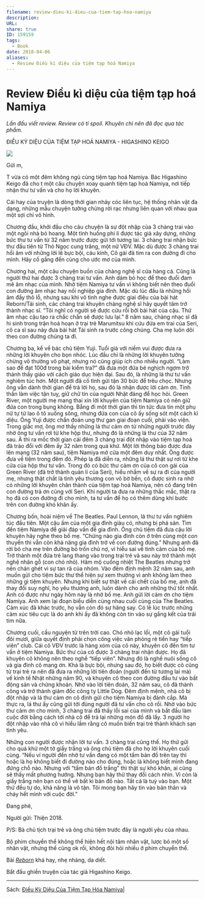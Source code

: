 ```yaml
---
filename: review-dieu-ki-dieu-cua-tiem-tap-hoa-namiya
description: 
URL: 
share: true
ID: 159159
tags:
  - Book
date: 2018-04-06
aliases:
  - Review Điều kì diệu của tiệm tạp hoá Namiya
---
```


# Review Điều kì diệu của tiệm tạp hoá Namiya

*Lần đầu viết review. Review có tí spoil. Khuyên chỉ nên đã đọc qua tác phẩm.*

ĐIỀU KỲ DIỆU CỦA TIỆM TẠP HOÁ NAMIYA - HIGASHINO KEIGO

![](https://i.imgur.com/xpbTkNF.jpg)


Gửi m,

T vừa có một đêm không ngủ cùng tiệm tạp hoá Namiya. Bác Higashino Keigo đã cho t một câu chuyện xoay quanh tiệm tạp hoá Namiya, nơi tiếp nhận thư tư vấn và cho họ lời khuyên.

Cái hay của truyện là dòng thời gian nhảy cóc liên tục, hệ thống nhân vật đa dạng, những mẫu chuyện tưởng chừng rời rạc nhưng liên quan với nhau qua một sợi chỉ vô hình.

Chương đầu, khởi đầu cho câu chuyện là sự đột nhập của 3 chàng trai vào một ngôi nhà bỏ hoang. Một tình huống phi lí được tác giả xây dựng, những bức thư tư vấn từ 32 năm trước được gửi tới tương lai. 3 chàng trai nhận bức thư đầu tiên từ Thỏ Ngọc cung trăng, một nữ VĐV. Mặc dù được 3 chàng trai hồi âm với những lời lẽ bực bội, cáu kỉnh, Cô gái đã tìm ra con đường đi cho mình. Hãy cố gắng đến cùng cho ước mơ của mình.

Chương hai, một câu chuyện buồn của chàng nghệ sĩ cửa hàng cá. Cũng là người thứ hai được 3 chàng trai tư vấn. Anh dám bỏ học để theo đuổi đam mê âm nhạc của mình. Nhờ tiệm Namiya tư vấn vì không biết nên theo đuổi con đường âm nhạc hay nối nghiệp gia đình. Mặc dù lúc đầu là những hồi âm đầy thô lỗ, nhưng sau khi vô tình nghe được giai điệu của bài hát Reborn/Tái sinh, các chàng trai khuyên chàng nghệ sĩ hãy quyết tâm trở thành nhạc sĩ. “Tôi nghĩ có người sẽ được cứu rỗi bởi bài hát của cậu. Thứ âm nhạc cậu tạo ra chắc chắn sẽ được lưu lại.” 8 năm sau, chàng nhạc sĩ đã hi sinh trong trận hoả hoạn ở trại trẻ Marumitsu khi cứu đứa em trai của Seri, cô ca sĩ sau này đưa bài hát Tái sinh ra trước công chúng. Cha mẹ luôn dõi theo con đường chúng ta đi.

Chương ba, kể về bác chủ tiệm Yuji. Tuổi già với niềm vui được đưa ra những lời khuyên cho bọn nhóc. Lúc đầu chỉ là những lời khuyên tưởng chừng vô thưởng vô phạt, nhưng nó cũng giúp ích cho nhiều người. “Làm sao để đạt 100đ trong bài kiểm tra?” đã đưa một đứa bé nghịch ngợm trở thành thầy giáo với cách giáo dục hiện đại. Sau đó, là những lá thư tư vấn nghiêm túc hơn. Một người đã cố tình gửi tận 30 bức để trêu chọc. Nhưng ông vẫn dành thời gian để trả lời họ, sau đó là nhận được lời cảm ơn. Tinh thần làm việc tận tuỵ, giữ chữ tín của người Nhật đáng để học hỏi. Green River, một người mẹ mang thai xin lời khuyên của tiệm Namiya có nên giữ đứa con trong bụng không. Bẵng đi một thời gian thì tin tức đưa tin một phụ nữ tự tử lao ô tô xuống sông, nhưng đứa con của cô ấy sống sót một cách kì diệu. Ông Yuji được chẩn đoán ung thư gan giai đoạn cuối, phải vào viện. Trong giấc mơ, ông mơ thấy những lá thư cảm ơn từ những người trước đây nhờ ông tư vấn rơi từ khe hộp thư, nhưng đó là những lá thư của 32 năm sau. À thì ra mốc thời gian cái đêm 3 chàng trai đột nhập vào tiệm tạp hoá đã tráo đổi với đêm ấy 32 năm trong quá khứ. Một lời thông báo được đưa lên mạng (32 năm sau), tiệm Namiya mở cửa một đêm duy nhất. Ông được đưa về tiệm trong đêm đó. Phép lạ đã diễn ra, những lá thư thật sự rơi từ khe cửa của hộp thư tư vấn. Trong đó có bức thư cảm ơn của cô con gái của Green River (đã trở thành quản lí của Seri), hiểu nhầm về sự ra đi của người mẹ, nhưng thật chất là tình yêu thương con vô bờ bến, cô được sinh ra nhờ có những lời khuyên chân thành của tiệm tạp hoá Namiya, nên cô đang trên con đường trả ơn cùng với Seri. Khi người ta đưa ra những thắc mắc, thật ra họ đã có con đường đi cho mình, ta tư vấn để họ có thêm dũng khí bước trên con đường khó khăn ấy.

Chương bốn, hoài niệm về The Beatles. Paul Lennon, lá thư tư vấn nghiêm túc đầu tiên. Một cậu ấm của một gia đình giàu có, nhưng bị phá sản. Tìm đến tiệm Namiya để giải đáp vấn đề gia đình. Ông chủ tiệm đã đưa cậu lời khuyên hãy nghe theo bố mẹ. “Chừng nào gia đình còn ở trên cùng một con thuyền thì vẫn còn khả năng gia đình trở về con đường đúng.” Nhưng anh đã rời bỏ cha mẹ trên đường bỏ trốn chủ nợ, vì hiểu sai về tình cảm của bố mẹ. Trở thành một đứa trẻ lang thang vào trong trại trẻ và sau này trở thành một nghệ nhân gỗ (con chó nhỏ). Hâm mộ cuồng nhiệt The Beatles nhưng trở nên chán ghét vì sự tan rã của nhóm. Vào đêm định mệnh 32 năm sau, anh muốn gửi cho tiệm bức thư thể hiện sự xem thường vì anh không làm theo những gì tiệm khuyên. Nhưng khi biết sự thật về cái chết của bố mẹ, anh đã thay đổi suy nghĩ, họ yêu thương anh, luôn dành cho anh những thứ tốt nhất. Anh có được như ngày hôm này là nhờ bố mẹ. Anh gửi lời cảm ơn cho tiệm Namiya. Anh xem lại đoạn biểu diễn cùng nhau cuối cùng của The Beatles. Cảm xúc đã khác trước, họ vẫn còn đó sự hăng say. Có lẽ lúc trước những cảm xúc tiêu cực là do anh khi ấy đã không còn tin vào sự gắng kết của trái tim nữa.

Chương cuối, cầu nguyện từ trên trời cao. Chó nhỏ lạc lối, một cô gái tuổi đôi mươi, giữa quyết định phải chọn công việc văn phòng rẻ tiền hay “tiếp viên” club. Cái cô VĐV trước là hàng xóm của cô này, khuyên cô đến tìm tư vấn ở tiệm Namiya. Bức thư của cô được 3 chàng trai nhận được. Họ đã khuyên cô không nên theo nghề “tiếp viên”. Nhưng đó là nghề nuôi sống cô và gia đình cô mang ơn. Khá là bực bội, nhưng sau đó, họ biết được cô cũng từ trại trẻ ra nên đã đưa ra những lời tiên đoán (người đến từ tương lai mà) về kinh tế Nhật những năm 90, và khuyên cô theo con đường đầu tư vào bất động sản và chứng khoán.  Nhờ vào lời tiên đoán, 32 năm sau, cô đã thành công và trở thành giám đốc công ty Little Dog. Đêm định mệnh, nhà cô bị đột nhập và lá thư cảm ơn cô định gửi cho tiệm Namiya bị đánh cắp. Mà thực ra, lá thư ấy cũng gửi tới đúng người đã tư vấn cho cô rồi. Nhờ vào bức thư cảm ơn cho mình, 3 chàng trai đã thấy lỗi sai của mình và bắt đầu làm cuộc đời bằng cách tới nhà cô để trả lại những món đồ đã lấy. 3 người họ đột nhập vào nhà cô vì hiểu lầm rằng cô muốn biến trại trẻ thành khách sạn tình yêu.

Những con người được nhận lời tư vấn. 3 chàng trai cũng thế. Họ thử gửi cho quá khứ một tờ giấy trắng và ông chủ tiệm đã cho họ lời khuyên cuối cùng. “Nếu ví người đến nhờ tư vấn đang có một tấm bản đồ trên tay thì hoặc là họ không biết đi đường nào cho đúng, hoặc là không biết mình đang đứng chỗ nào. Nhưng với “tấm bản đồ trắng” thì thật sự khó khăn, ai cũng sẽ thấy mất phương hướng. Nhưng bạn hãy thử thay đổi cách nhìn. Vì còn là giấy trắng nên bạn có thể vẽ bất kì bản đồ nào. Tất cả là tuỳ vào bạn. Một thứ đều tự do, khả năng là vô tận. Tôi mong bạn hãy tin vào bản thân và cháy hết mình với cuộc đời.”

Đang phê,

Người gửi: Thiện 2018.

P/S: Bà chủ tịch trại trẻ và ông chủ tiệm trước đây là người yêu của nhau.

Bộ phim chuyển thể không thể hiện hết nội tâm nhân vật, lược bỏ một số nhân vật, nhưng thế cũng ok rồi, không đòi hỏi nhiều ở phim chuyển thể.

Bài *[Reborn](https://youtu.be/GMUiipgOPVY)* khá hay, nhẹ nhàng, da diết.

Bắt đầu ghiền truyện của tác giả Higashino Keigo.

---
Sách: [Điều Kỳ Diệu Của Tiệm Tạp Hóa Namiya|](./dieu-ki-dieu-cua-tiem-tap-hoa-namiya.md)